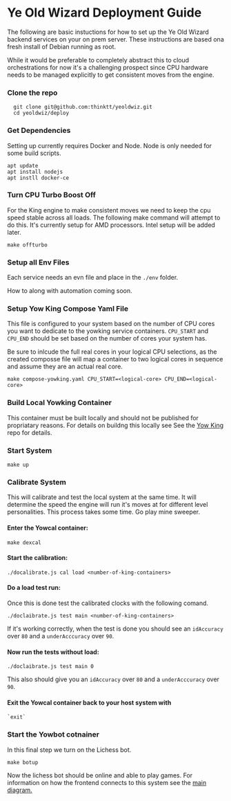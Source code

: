 # Ye Old Wizard Deployment Guide
The following are basic instuctions for how to set up the Ye Old Wizard backend
services on your on prem server. These instructions are based ona  fresh 
install of Debian running as root. 

While it would be preferable to completely abstract this to cloud orchestrations
for now it's a challenging prospect since CPU hardware needs to be managed 
explicitly to get consistent moves from the engine. 

### Clone the repo
```
  git clone git@github.com:thinktt/yeoldwiz.git
  cd yeoldwiz/deploy
```
### Get Dependencies
Setting up currently requires Docker and Node. Node is only needed for some 
build scripts.
```
apt update
apt install nodejs
apt instll docker-ce
```
### Turn CPU Turbo Boost Off
For the King engine to make consistent moves we need to keep the cpu speed 
stable across all loads. The following make command will attempt to do this.
It's currently setup for AMD processors. Intel setup will be added later.
```
make offturbo
```
### Setup all Env Files
Each service needs an evn file and place in the `./env` folder. 

How to along with automation coming soon.

### Setup Yow King Compose Yaml File
This file is configured to your system based on the number of CPU cores
you want to dedicate to the yowking service containers. `CPU_START` and 
`CPU_END` should be set based on the number of cores your system has.

Be sure to inlcude the full real cores in your logical CPU selections, as the 
created composse file will map a container to two logical cores in sequence and 
assume they are an actual real core. 
```
make compose-yowking.yaml CPU_START=<logical-core> CPU_END=<logical-core>
```

### Build Local Yowking Container
This container must be built locally and should not be published
for propriatary reasons. For details on buildng this locally see See the 
[Yow King](https://github.com/thinktt/yowking) repo for details.

### Start System
```
make up
```

### Calibrate System
This will calibrate and test the local system at the same time. It will 
determine the speed the engine will run it's moves at for different level 
personalities. This process takes some time. Go play mine sweeper.

#### Enter the Yowcal container:
```
make dexcal

```
#### Start the calibration:
```
./docalibrate.js cal load <number-of-king-containers> 
```
#### Do a load test run:
Once this is done test the calibrated clocks with the following comand.
```
./doclaibrate.js test main <number-of-king-containers>
```
If it's working correctly, when the test is done you should see an `idAccuracy` 
over `80` and a `underAcccuracy` over `90`.

#### Now run the tests without load:
```
./doclaibrate.js test main 0
```
This also should give you an `idAccuracy` over `80` and a `underAcccuracy` 
over `90`.

#### Exit the Yowcal container back to your host system with 
```
`exit`
```

### Start the Yowbot cotnainer
In this final step we turn on the Lichess bot.
```
make botup
```

Now the lichess bot should be online and able to play games. For information on 
how the frontend connects to this system see the [main diagram.](https://github.com/thinktt/yowki)










